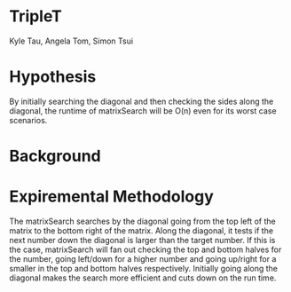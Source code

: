 # TripleT

Kyle Tau, Angela Tom, Simon Tsui

# Hypothesis
By initially searching the diagonal and then checking the sides along the diagonal, the runtime of matrixSearch will be O(n) even for its worst case scenarios.

# Background



# Expiremental Methodology
The matrixSearch searches by the diagonal going from the top left of the matrix to the bottom right of the matrix. Along the diagonal, it tests if the next number down the diagonal is larger than the target number. If this is the case, matrixSearch will fan out checking the top and bottom halves for the number, going left/down for a higher number and going up/right for a smaller in the top and bottom halves respectively. Initially going along the diagonal makes the search more efficient and cuts down on the run time.
